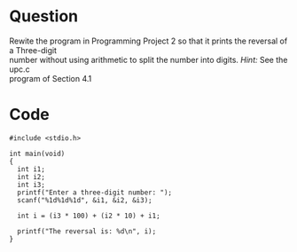   # Question
  Rewite the program in Programming Project 2 so that it prints the reversal of a Three-digit  
  number without using arithmetic to split the number into digits. _Hint:_ See the upc.c  
  program of Section 4.1
  
  # Code
  ```
  #include <stdio.h>

int main(void)
{
	int i1;
	int i2;
	int i3;
	printf("Enter a three-digit number: ");
	scanf("%1d%1d%1d", &i1, &i2, &i3);
	
	int i = (i3 * 100) + (i2 * 10) + i1;
	
	printf("The reversal is: %d\n", i);
}
```
